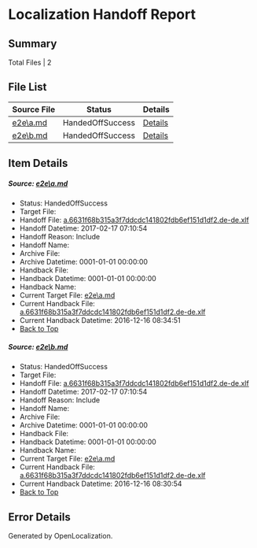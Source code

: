 # <a name='report-top'></a> Localization Handoff Report

## Summary
 Total Files | 2

## File List
 Source File | Status | Details 
 ----------- | ------ | ------- 
 [e2e\a.md](https://github.com/OpenLocalizationTestOrg/ol-test0/blob/769d532d8485574c5025c086d82bfc29326a3c70/e2e/a.md) | HandedOffSuccess | [Details](#d7d2c8694c067cd121efda6e85c7e4ea9e9b685b1)
 [e2e\b.md](https://github.com/OpenLocalizationTestOrg/ol-test0/blob/769d532d8485574c5025c086d82bfc29326a3c70/e2e/b.md) | HandedOffSuccess | [Details](#d7d2c8694c067cd121efda6e85c7e4ea9e9b685b2)

## Item Details
##### <a name='d7d2c8694c067cd121efda6e85c7e4ea9e9b685b1'></a> Source: [e2e\a.md](https://github.com/OpenLocalizationTestOrg/ol-test0/blob/769d532d8485574c5025c086d82bfc29326a3c70/e2e/a.md)
* Status: HandedOffSuccess
* Target File: 
* Handoff File: [a.6631f68b315a3f7ddcdc141802fdb6ef151d1df2.de-de.xlf](https://github.com/OpenLocalizationTestOrg/ol-test0-handoff/blob/c05a9f37a6b58f96d437c1e3e86c9c104907301d/ol-handoff/OpenLocalizationTestOrg/ol-test0-dede/xinjiang/ht/a.6631f68b315a3f7ddcdc141802fdb6ef151d1df2.de-de.xlf)
* Handoff Datetime: 2017-02-17 07:10:54
* Handoff Reason: Include
* Handoff Name: 
* Archive File: 
* Archive Datetime: 0001-01-01 00:00:00
* Handback File: 
* Handback Datetime: 0001-01-01 00:00:00
* Handback Name: 
* Current Target File: [e2e\a.md](https://github.com/OpenLocalizationTestOrg/ol-test0-dede/blob/b7cc398cd2d2293ef7adc1e0fea4160f00719ded/e2e/a.md)
* Current Handback File: [a.6631f68b315a3f7ddcdc141802fdb6ef151d1df2.de-de.xlf](https://github.com/OpenLocalizationTestOrg/ol-test0-handback/blob/52b720b2c8828ed2e43444d614522cd99d585891/ol-handback/OpenLocalizationTestOrg/ol-test0-dede/xinjiang/ht/a.6631f68b315a3f7ddcdc141802fdb6ef151d1df2.de-de.xlf)
* Current Handback Datetime: 2016-12-16 08:34:51
* [Back to Top](#report-top)

##### <a name='d7d2c8694c067cd121efda6e85c7e4ea9e9b685b2'></a> Source: [e2e\b.md](https://github.com/OpenLocalizationTestOrg/ol-test0/blob/769d532d8485574c5025c086d82bfc29326a3c70/e2e/b.md)
* Status: HandedOffSuccess
* Target File: 
* Handoff File: [a.6631f68b315a3f7ddcdc141802fdb6ef151d1df2.de-de.xlf](https://github.com/OpenLocalizationTestOrg/ol-test0-handoff/blob/c05a9f37a6b58f96d437c1e3e86c9c104907301d/ol-handoff/OpenLocalizationTestOrg/ol-test0-dede/xinjiang/ht/a.6631f68b315a3f7ddcdc141802fdb6ef151d1df2.de-de.xlf)
* Handoff Datetime: 2017-02-17 07:10:54
* Handoff Reason: Include
* Handoff Name: 
* Archive File: 
* Archive Datetime: 0001-01-01 00:00:00
* Handback File: 
* Handback Datetime: 0001-01-01 00:00:00
* Handback Name: 
* Current Target File: [e2e\a.md](https://github.com/OpenLocalizationTestOrg/ol-test0-dede/blob/99e37e8043e0165debd5b70970114ac80e7cb3f8/e2e/a.md)
* Current Handback File: [a.6631f68b315a3f7ddcdc141802fdb6ef151d1df2.de-de.xlf](https://github.com/OpenLocalizationTestOrg/ol-test0-handback/blob/0222c5bf985011cee6df868b1e0c1567cbd816d7/ol-handback/OpenLocalizationTestOrg/ol-test0-dede/xinjiang/ht/a.6631f68b315a3f7ddcdc141802fdb6ef151d1df2.de-de.xlf)
* Current Handback Datetime: 2016-12-16 08:30:54
* [Back to Top](#report-top)


## Error Details

Generated by OpenLocalization.
